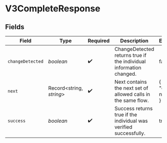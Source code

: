 # V3CompleteResponse


## Fields

| Field                                                              | Type                                                               | Required                                                           | Description                                                        | Example                                                            |
| ------------------------------------------------------------------ | ------------------------------------------------------------------ | ------------------------------------------------------------------ | ------------------------------------------------------------------ | ------------------------------------------------------------------ |
| `changeDetected`                                                   | *boolean*                                                          | :heavy_check_mark:                                                 | ChangeDetected returns true if the individual information changed. | false                                                              |
| `next`                                                             | Record<string, *string*>                                           | :heavy_check_mark:                                                 | Next contains the next set of allowed calls in the same flow.      | {<br/>"done": null<br/>}                                           |
| `success`                                                          | *boolean*                                                          | :heavy_check_mark:                                                 | Success returns true if the individual was verified successfully.  | true                                                               |
